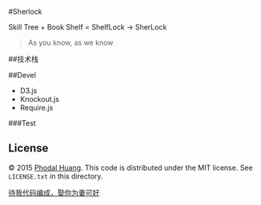 #Sherlock

Skill Tree + Book Shelf = ShelfLock -> SherLock

> As you know, as we know


##技术栈

##Devel

- D3.js
- Knockout.js
- Require.js

###Test

## License

© 2015 [Phodal Huang](http://www.phodal.com). This code is distributed under the MIT license. See `LICENSE.txt` in this directory.

[待我代码编成，娶你为妻可好](http://www.xuntayizhan.com/person/ji-ke-ai-qing-zhi-er-shi-dai-wo-dai-ma-bian-cheng-qu-ni-wei-qi-ke-hao-wan/)
